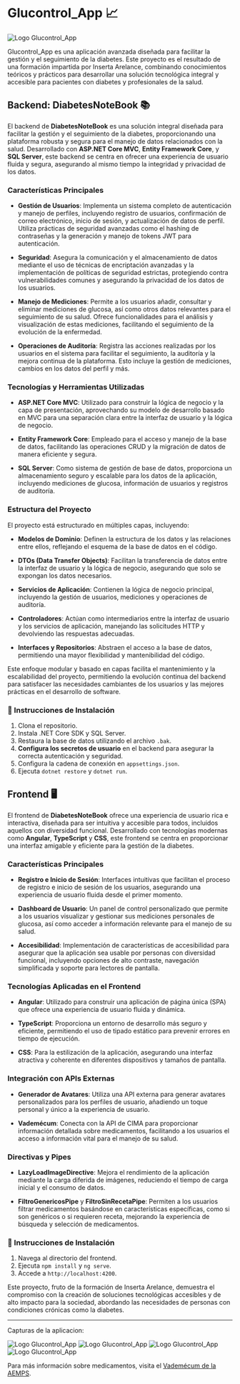 # Glucontrol_App 📈
![Logo Glucontrol_App](./images/logo.png)

Glucontrol_App es una aplicación avanzada diseñada para facilitar la gestión y el seguimiento de la diabetes. Este proyecto es el resultado de una formación impartida por Inserta Arelance, combinando conocimientos teóricos y prácticos para desarrollar una solución tecnológica integral y accesible para pacientes con diabetes y profesionales de la salud.

## Backend: DiabetesNoteBook 📚

El backend de **DiabetesNoteBook** es una solución integral diseñada para facilitar la gestión y el seguimiento de la diabetes, proporcionando una plataforma robusta y segura para el manejo de datos relacionados con la salud. Desarrollado con **ASP.NET Core MVC**, **Entity Framework Core**, y **SQL Server**, este backend se centra en ofrecer una experiencia de usuario fluida y segura, asegurando al mismo tiempo la integridad y privacidad de los datos.

### Características Principales

- **Gestión de Usuarios**: Implementa un sistema completo de autenticación y manejo de perfiles, incluyendo registro de usuarios, confirmación de correo electrónico, inicio de sesión, y actualización de datos de perfil. Utiliza prácticas de seguridad avanzadas como el hashing de contraseñas y la generación y manejo de tokens JWT para autenticación.

- **Seguridad**: Asegura la comunicación y el almacenamiento de datos mediante el uso de técnicas de encriptación avanzadas y la implementación de políticas de seguridad estrictas, protegiendo contra vulnerabilidades comunes y asegurando la privacidad de los datos de los usuarios.

- **Manejo de Mediciones**: Permite a los usuarios añadir, consultar y eliminar mediciones de glucosa, así como otros datos relevantes para el seguimiento de su salud. Ofrece funcionalidades para el análisis y visualización de estas mediciones, facilitando el seguimiento de la evolución de la enfermedad.

- **Operaciones de Auditoría**: Registra las acciones realizadas por los usuarios en el sistema para facilitar el seguimiento, la auditoría y la mejora continua de la plataforma. Esto incluye la gestión de mediciones, cambios en los datos del perfil y más.

### Tecnologías y Herramientas Utilizadas

- **ASP.NET Core MVC**: Utilizado para construir la lógica de negocio y la capa de presentación, aprovechando su modelo de desarrollo basado en MVC para una separación clara entre la interfaz de usuario y la lógica de negocio.

- **Entity Framework Core**: Empleado para el acceso y manejo de la base de datos, facilitando las operaciones CRUD y la migración de datos de manera eficiente y segura.

- **SQL Server**: Como sistema de gestión de base de datos, proporciona un almacenamiento seguro y escalable para los datos de la aplicación, incluyendo mediciones de glucosa, información de usuarios y registros de auditoría.

### Estructura del Proyecto

El proyecto está estructurado en múltiples capas, incluyendo:

- **Modelos de Dominio**: Definen la estructura de los datos y las relaciones entre ellos, reflejando el esquema de la base de datos en el código.

- **DTOs (Data Transfer Objects)**: Facilitan la transferencia de datos entre la interfaz de usuario y la lógica de negocio, asegurando que solo se expongan los datos necesarios.

- **Servicios de Aplicación**: Contienen la lógica de negocio principal, incluyendo la gestión de usuarios, mediciones y operaciones de auditoría.

- **Controladores**: Actúan como intermediarios entre la interfaz de usuario y los servicios de aplicación, manejando las solicitudes HTTP y devolviendo las respuestas adecuadas.

- **Interfaces y Repositorios**: Abstraen el acceso a la base de datos, permitiendo una mayor flexibilidad y mantenibilidad del código.

Este enfoque modular y basado en capas facilita el mantenimiento y la escalabilidad del proyecto, permitiendo la evolución continua del backend para satisfacer las necesidades cambiantes de los usuarios y las mejores prácticas en el desarrollo de software.


### 🚀 Instrucciones de Instalación

1. Clona el repositorio.
2. Instala .NET Core SDK y SQL Server.
3. Restaura la base de datos utilizando el archivo `.bak`.
4. **Configura los secretos de usuario** en el backend para asegurar la correcta autenticación y seguridad.
5. Configura la cadena de conexión en `appsettings.json`.
6. Ejecuta `dotnet restore` y `dotnet run`.

## Frontend 🖥️

El frontend de **DiabetesNoteBook** ofrece una experiencia de usuario rica e interactiva, diseñada para ser intuitiva y accesible para todos, incluidos aquellos con diversidad funcional. Desarrollado con tecnologías modernas como **Angular**, **TypeScript** y **CSS**, este frontend se centra en proporcionar una interfaz amigable y eficiente para la gestión de la diabetes.

### Características Principales

- **Registro e Inicio de Sesión**: Interfaces intuitivas que facilitan el proceso de registro e inicio de sesión de los usuarios, asegurando una experiencia de usuario fluida desde el primer momento.

- **Dashboard de Usuario**: Un panel de control personalizado que permite a los usuarios visualizar y gestionar sus mediciones personales de glucosa, así como acceder a información relevante para el manejo de su salud.

- **Accesibilidad**: Implementación de características de accesibilidad para asegurar que la aplicación sea usable por personas con diversidad funcional, incluyendo opciones de alto contraste, navegación simplificada y soporte para lectores de pantalla.

### Tecnologías Aplicadas en el Frontend

- **Angular**: Utilizado para construir una aplicación de página única (SPA) que ofrece una experiencia de usuario fluida y dinámica.

- **TypeScript**: Proporciona un entorno de desarrollo más seguro y eficiente, permitiendo el uso de tipado estático para prevenir errores en tiempo de ejecución.

- **CSS**: Para la estilización de la aplicación, asegurando una interfaz atractiva y coherente en diferentes dispositivos y tamaños de pantalla.

### Integración con APIs Externas

- **Generador de Avatares**: Utiliza una API externa para generar avatares personalizados para los perfiles de usuario, añadiendo un toque personal y único a la experiencia de usuario.

- **Vademécum**: Conecta con la API de CIMA para proporcionar información detallada sobre medicamentos, facilitando a los usuarios el acceso a información vital para el manejo de su salud.

### Directivas y Pipes

- **LazyLoadImageDirective**: Mejora el rendimiento de la aplicación mediante la carga diferida de imágenes, reduciendo el tiempo de carga inicial y el consumo de datos.

- **FiltroGenericosPipe** y **FiltroSinRecetaPipe**: Permiten a los usuarios filtrar medicamentos basándose en características específicas, como si son genéricos o si requieren receta, mejorando la experiencia de búsqueda y selección de medicamentos.

### 🚀 Instrucciones de Instalación

1. Navega al directorio del frontend.
2. Ejecuta `npm install` y `ng serve`.
3. Accede a `http://localhost:4200`.

Este proyecto, fruto de la formación de Inserta Arelance, demuestra el compromiso con la creación de soluciones tecnológicas accesibles y de alto impacto para la sociedad, abordando las necesidades de personas con condiciones crónicas como la diabetes.

---

Capturas de la aplicacion:

![Logo Glucontrol_App](./images/1.png)
![Logo Glucontrol_App](./images/2.png)
![Logo Glucontrol_App](./images/3.png)
![Logo Glucontrol_App](./images/4.png)


Para más información sobre medicamentos, visita el [Vademécum de la AEMPS](https://cima.aemps.es/cima/publico/nomenclator.html).


